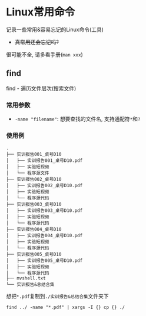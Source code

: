 # Linux常用命令

记录一些常用&容易忘记的Linux命令(工具)

- ~~真常用还会忘记吗?~~ 

很可能不全, 请多看手册(`man xxx`)

## find

find - 遍历文件层次(搜索文件)

### **常用参数**

- `-name "filename"`: 想要查找的文件名, 支持通配符`*`和`?`



### **使用例**

```shell
.
├── 实训报告001_桌号D10
│   ├── 实训报告001_桌号D10.pdf
│   ├── 实验短视频
│   └── 程序源文件
├── 实训报告002_桌号D10
│   ├── 实训报告002_桌号D10.pdf
│   ├── 实验短视频
│   └── 程序源代码
├── 实训报告003_桌号D10
│   ├── 实训报告003_桌号D10.pdf
│   ├── 实验短视频
│   └── 程序源代码
├── 实训报告004_桌号D10
│   ├── 实训报告004_桌号D10.pdf
│   ├── 实验短视频
│   └── 程序源代码
├── 实训报告005_桌号D10
│   ├── 实训报告005_桌号D10.pdf
│   ├── 实验短视频
│   └── 程序源代码
├── mvshell.txt
└── 实训报告&总结合集
```

想把`*.pdf`复制到`./实训报告&总结合集`文件夹下

```shell
find ../ -name "*.pdf" | xargs -I {} cp {} ./
```


